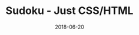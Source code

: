 ---
title: 'Sudoku - Just CSS/HTML'
description: 'Complete a sudoku puzzle without Javascript or server-side interaction.'
gametype: 'simple'
gameid: 43
date: 2018-06-20
tags: []
draft: false
type: 'games'
num19: [{'idx':1,'arr1':[1,2,3,4,5,6,7,8,9],'arr2':[1,2,3,4,5,6,7,8,9]},{'idx':2,'arr1':[1,2,3,4,5,6,7,8,9],'arr2':[1,2,3,4,5,6,7,8,9]},{'idx':3,'arr1':[1,2,3,4,5,6,7,8,9],'arr2':[1,2,3,4,5,6,7,8,9]},{'idx':4,'arr1':[1,2,3,4,5,6,7,8,9],'arr2':[1,2,3,4,5,6,7,8,9]},{'idx':5,'arr1':[1,2,3,4,5,6,7,8,9],'arr2':[1,2,3,4,5,6,7,8,9]},{'idx':6,'arr1':[1,2,3,4,5,6,7,8,9],'arr2':[1,2,3,4,5,6,7,8,9]},{'idx':7,'arr1':[1,2,3,4,5,6,7,8,9],'arr2':[1,2,3,4,5,6,7,8,9]},{'idx':8,'arr1':[1,2,3,4,5,6,7,8,9],'arr2':[1,2,3,4,5,6,7,8,9]},{'idx':9,'arr1':[1,2,3,4,5,6,7,8,9],'arr2':[1,2,3,4,5,6,7,8,9]}]
puzzle: [[3, 0, 8, 5, 2, 0, 0, 0, 7], [0, 0, 9, 1, 0, 0, 0, 0, 0], [0, 0, 0, 8, 0, 0, 0, 6, 3], [0, 0, 0, 0, 0, 0, 2, 9, 6], [4, 0, 0, 0, 0, 0, 0, 0, 1], [5, 9, 3, 0, 0, 0, 0, 0, 0], [7, 6, 0, 0, 0, 2, 0, 0, 0], [0, 0, 0, 0, 0, 4, 1, 0, 0], [8, 0, 0, 0, 5, 9, 6, 0, 2]]
layout: 'sudokucssstatic'
---